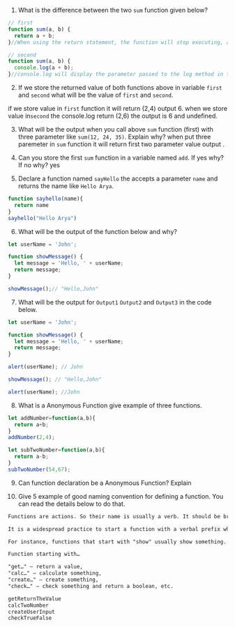 1. What is the difference between the two `sum` function given below?

```js
// first
function sum(a, b) {
  return a + b;
}//When using the return statement, the function will stop executing, and return the specified value

// second
function sum(a, b) {
  console.log(a + b);
}//console.log will display the parameter passed to the log method in the console window. Use this method to display a string or variable in the console window.
```

2. If we store the returned value of both functions above in variable `first` and `second` what will be the value of `first` and `second`.

if we store value in `first` function it will return (2,4) output 6.
when we store value in`second` the console.log return (2,6) the output is 6 and undefined.

3. What will be the output when you call above `sum` function (first) with three parameter like `sum(12, 24, 35)`. Explain why?
when put three paremeter in `sum` function it will return first two parameter value output .

4. Can you store the first `sum` function in a variable named `add`. If yes why? If no why?
 yes

5. Declare a function named `sayHello` the accepts a parameter `name` and returns the name like `Hello Arya`.
```js
function sayhello(name){
  return name
}
sayhello("Hello Arya")
```

6. What will be the output of the function below and why?

```js
let userName = 'John';

function showMessage() {
  let message = 'Hello, ' + userName;
  return message;
}

showMessage();// "Hello,John"
```

7. What will be the output for `Output1` `Output2` and `Output3` in the code below.

```js
let userName = 'John';

function showMessage() {
  let message = 'Hello, ' + userName;
  return message;
}

alert(userName); // John

showMessage(); // "Hello,John"

alert(userName); //John
```

8. What is a Anonymous Function give example of three functions.
```js
let addNumber=function(a,b){
  return a+b;
}
addNumber(2,4);
```
```js
let subTwoNumber=function(a,b){
  return a-b;
}
subTwoNumber(54,67);
```
9. Can function declaration be a Anonymous Function? Explain

10. Give 5 example of good naming convention for defining a function. You can read the details below to do that.

```md
Functions are actions. So their name is usually a verb. It should be brief, as accurate as possible and describe what the function does, so that someone reading the code gets an indication of what the function does.

It is a widespread practice to start a function with a verbal prefix which vaguely describes the action. There must be an agreement within the team on the meaning of the prefixes.

For instance, functions that start with "show" usually show something.

Function starting with…

"get…" – return a value,
"calc…" – calculate something,
"create…" – create something,
"check…" – check something and return a boolean, etc.
```
```js
getReturnTheValue
calcTwoNumber
createUserInput
checkTrueFalse
```
